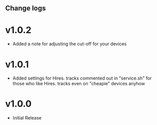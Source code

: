 ## Change logs

# v1.0.2
* Added a note for adjusting the cut-off for your devices

# v1.0.1
* Added settings for Hires. tracks commented out in "service.sh" for those who like Hires. tracks even on "cheapie" devices anyhow

# v1.0.0
* Initial Release

##
